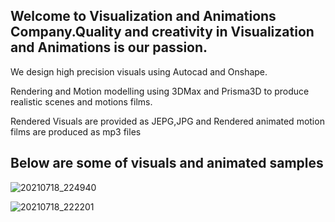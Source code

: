 ## Welcome to Visualization and Animations Company.Quality and creativity in Visualization and Animations is our passion.
 
We design high precision visuals using Autocad and Onshape.

Rendering and Motion modelling using 3DMax and Prisma3D to produce
realistic scenes and motions films.

Rendered Visuals  are provided as JEPG,JPG and Rendered animated motion films are produced as mp3 files

## Below are some of visuals and animated samples
![20210718_224940](https://user-images.githubusercontent.com/87931910/126896355-d4c58403-01f0-47c7-aeef-7e0e15545c55.gif)

![20210718_222201](https://user-images.githubusercontent.com/87931910/126896386-fea4d6ad-e05f-4549-bbce-65f715b9e52c.gif)


